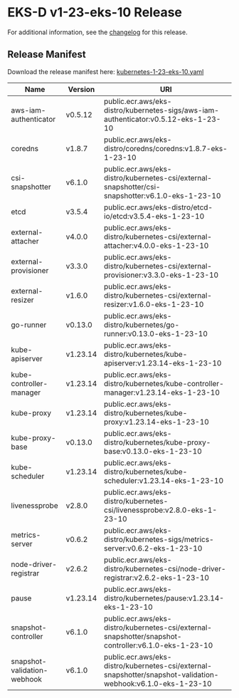 # EKS-D v1-23-eks-10 Release

For additional information, see the [changelog](CHANGELOG-v1-23-eks-10.md) for this release.

## Release Manifest

Download the release manifest here: [kubernetes-1-23-eks-10.yaml](https://distro.eks.amazonaws.com/kubernetes-1-23/kubernetes-1-23-eks-10.yaml)

| Name | Version | URI |
|------|---------|-----|
| aws-iam-authenticator | v0.5.12 | public.ecr.aws/eks-distro/kubernetes-sigs/aws-iam-authenticator:v0.5.12-eks-1-23-10 |
| coredns | v1.8.7 | public.ecr.aws/eks-distro/coredns/coredns:v1.8.7-eks-1-23-10 |
| csi-snapshotter | v6.1.0 | public.ecr.aws/eks-distro/kubernetes-csi/external-snapshotter/csi-snapshotter:v6.1.0-eks-1-23-10 |
| etcd | v3.5.4 | public.ecr.aws/eks-distro/etcd-io/etcd:v3.5.4-eks-1-23-10 |
| external-attacher | v4.0.0 | public.ecr.aws/eks-distro/kubernetes-csi/external-attacher:v4.0.0-eks-1-23-10 |
| external-provisioner | v3.3.0 | public.ecr.aws/eks-distro/kubernetes-csi/external-provisioner:v3.3.0-eks-1-23-10 |
| external-resizer | v1.6.0 | public.ecr.aws/eks-distro/kubernetes-csi/external-resizer:v1.6.0-eks-1-23-10 |
| go-runner | v0.13.0 | public.ecr.aws/eks-distro/kubernetes/go-runner:v0.13.0-eks-1-23-10 |
| kube-apiserver | v1.23.14 | public.ecr.aws/eks-distro/kubernetes/kube-apiserver:v1.23.14-eks-1-23-10 |
| kube-controller-manager | v1.23.14 | public.ecr.aws/eks-distro/kubernetes/kube-controller-manager:v1.23.14-eks-1-23-10 |
| kube-proxy | v1.23.14 | public.ecr.aws/eks-distro/kubernetes/kube-proxy:v1.23.14-eks-1-23-10 |
| kube-proxy-base | v0.13.0 | public.ecr.aws/eks-distro/kubernetes/kube-proxy-base:v0.13.0-eks-1-23-10 |
| kube-scheduler | v1.23.14 | public.ecr.aws/eks-distro/kubernetes/kube-scheduler:v1.23.14-eks-1-23-10 |
| livenessprobe | v2.8.0 | public.ecr.aws/eks-distro/kubernetes-csi/livenessprobe:v2.8.0-eks-1-23-10 |
| metrics-server | v0.6.2 | public.ecr.aws/eks-distro/kubernetes-sigs/metrics-server:v0.6.2-eks-1-23-10 |
| node-driver-registrar | v2.6.2 | public.ecr.aws/eks-distro/kubernetes-csi/node-driver-registrar:v2.6.2-eks-1-23-10 |
| pause | v1.23.14 | public.ecr.aws/eks-distro/kubernetes/pause:v1.23.14-eks-1-23-10 |
| snapshot-controller | v6.1.0 | public.ecr.aws/eks-distro/kubernetes-csi/external-snapshotter/snapshot-controller:v6.1.0-eks-1-23-10 |
| snapshot-validation-webhook | v6.1.0 | public.ecr.aws/eks-distro/kubernetes-csi/external-snapshotter/snapshot-validation-webhook:v6.1.0-eks-1-23-10 |
